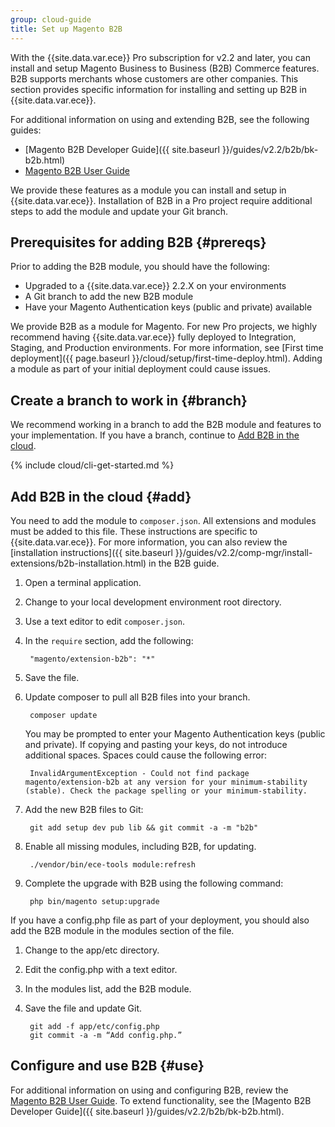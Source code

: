 ```yaml
---
group: cloud-guide
title: Set up Magento B2B
---
```


With the {{site.data.var.ece}} Pro subscription for v2.2 and later, you can install and setup Magento Business to Business (B2B) Commerce features. B2B supports merchants whose customers are other companies. This section provides specific information for installing and setting up B2B in {{site.data.var.ece}}.

For additional information on using and extending B2B, see the following guides:

* [Magento B2B Developer Guide]({{ site.baseurl }}/guides/v2.2/b2b/bk-b2b.html)
* [Magento B2B User Guide](http://docs.magento.com/m2/b2b/user_guide/getting-started.html)

We provide these features as a module you can install and setup in {{site.data.var.ece}}. Installation of B2B in a Pro project require additional steps to add the module and update your Git branch.

## Prerequisites for adding B2B {#prereqs}

Prior to adding the B2B module, you should have the following:

* Upgraded to a {{site.data.var.ece}} 2.2.X on your environments
* A Git branch to add the new B2B module
* Have your Magento Authentication keys (public and private) available

We provide B2B as a module for Magento. For new Pro projects, we highly recommend having {{site.data.var.ece}} fully deployed to Integration, Staging, and Production environments. For more information, see [First time deployment]({{ page.baseurl }}/cloud/setup/first-time-deploy.html). Adding a module as part of your initial deployment could cause issues.

## Create a branch to work in {#branch}

We recommend working in a branch to add the B2B module and features to your implementation. If you have a branch, continue to [Add B2B in the cloud](#add).

{% include cloud/cli-get-started.md %}

## Add B2B in the cloud {#add}

You need to add the module to `composer.json`. All extensions and modules must be added to this file. These instructions are specific to {{site.data.var.ece}}. For more information, you can also review the [installation instructions]({{ site.baseurl }}/guides/v2.2/comp-mgr/install-extensions/b2b-installation.html) in the B2B guide.

1. Open a terminal application.
2. Change to your local development environment root directory.
3. Use a text editor to edit `composer.json`.
4. In the `require` section, add the following:

        "magento/extension-b2b": "*"
5. Save the file.
6. Update composer to pull all B2B files into your branch.

        composer update

    You may be prompted to enter your Magento Authentication keys (public and private). If copying and pasting your keys, do not introduce additional spaces. Spaces could cause the following error:

        InvalidArgumentException - Could not find package magento/extension-b2b at any version for your minimum-stability (stable). Check the package spelling or your minimum-stability.

5. Add the new B2B files to Git:

        git add setup dev pub lib && git commit -a -m "b2b"
5. Enable all missing modules, including B2B, for updating.

        ./vendor/bin/ece-tools module:refresh

6. Complete the upgrade with B2B using the following command:

        php bin/magento setup:upgrade


If you have a config.php file as part of your deployment, you should also add the B2B module in the modules section of the file.

1. Change to the app/etc directory.
2. Edit the config.php with a text editor.
3. In the modules list, add the B2B module.
4. Save the file and update Git.

        git add -f app/etc/config.php
        git commit -a -m “Add config.php.”

## Configure and use B2B {#use}

For additional information on using and configuring B2B, review the [Magento B2B User Guide](http://docs.magento.com/m2/b2b/user_guide/getting-started.html). To extend functionality, see the [Magento B2B Developer Guide]({{ site.baseurl }}/guides/v2.2/b2b/bk-b2b.html).
